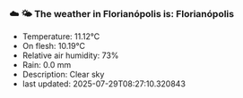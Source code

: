 ### ☁️ 🌤️  The weather in Florianópolis is: Florianópolis

- Temperature: 11.12°C
- On flesh: 10.19°C
- Relative air humidity: 73%
- Rain: 0.0 mm
- Description: Clear sky
- last updated: 2025-07-29T08:27:10.320843
